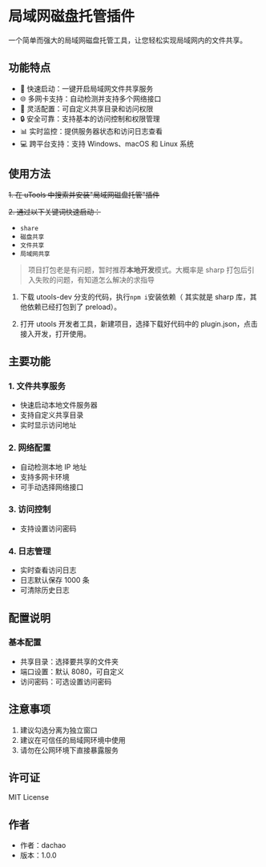 # 局域网磁盘托管插件

一个简单而强大的局域网磁盘托管工具，让您轻松实现局域网内的文件共享。

## 功能特点

- 🚀 快速启动：一键开启局域网文件共享服务
- 🌐 多网卡支持：自动检测并支持多个网络接口
- 📁 灵活配置：可自定义共享目录和访问权限
- 🔒 安全可靠：支持基本的访问控制和权限管理
- 📊 实时监控：提供服务器状态和访问日志查看
- 💻 跨平台支持：支持 Windows、macOS 和 Linux 系统

## 使用方法

~~1. 在 uTools 中搜索并安装"局域网磁盘托管"插件~~

~~2. 通过以下关键词快速启动：~~

- `share`
- `磁盘共享`
- `文件共享`
- `局域网共享`

> 项目打包老是有问题，暂时推荐**本地开发**模式。大概率是 sharp 打包后引入失败的问题，有知道怎么解决的求指导

1. 下载 utools-dev 分支的代码，执行`npm i`安装依赖（ 其实就是 sharp 库，其他依赖已经打包到了 preload）。

2. 打开 utools 开发者工具，新建项目，选择下载好代码中的 plugin.json，点击接入开发，打开使用。

## 主要功能

### 1. 文件共享服务

- 快速启动本地文件服务器
- 支持自定义共享目录
- 实时显示访问地址

### 2. 网络配置

- 自动检测本地 IP 地址
- 支持多网卡环境
- 可手动选择网络接口

### 3. 访问控制

- 支持设置访问密码

### 4. 日志管理

- 实时查看访问日志
- 日志默认保存 1000 条
- 可清除历史日志

## 配置说明

### 基本配置

- 共享目录：选择要共享的文件夹
- 端口设置：默认 8080，可自定义
- 访问密码：可选设置访问密码

## 注意事项

1. 建议勾选分离为独立窗口
2. 建议在可信任的局域网环境中使用
3. 请勿在公网环境下直接暴露服务

## 许可证

MIT License

## 作者

- 作者：dachao
- 版本：1.0.0
